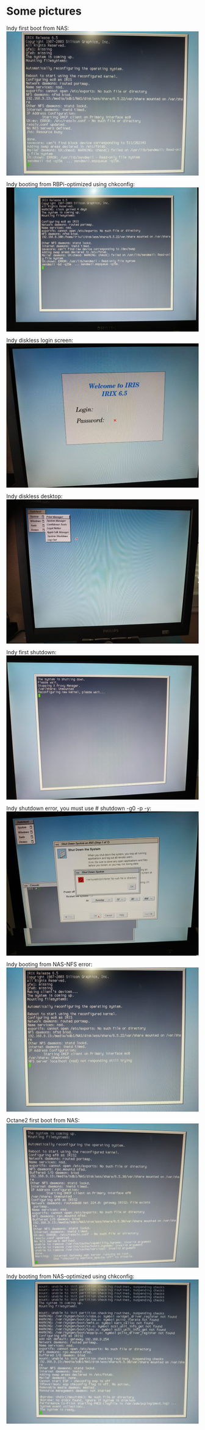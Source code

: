 # Some pictures
Indy first boot from NAS:
<img alt="Indy first boot from NAS.jpg" src="Indy first boot from NAS.jpg" align="middle">

Indy booting from RBPi-optimized using chkconfig:
<img alt="Indy booting from RBPi-chkconfig.jpg" src="Indy booting from RBPi-chkconfig.jpg" align="middle">

Indy diskless login screen:
<img alt="Indy diskless login screen.jpg" src="Indy diskless login screen.jpg" align="middle">

Indy diskless desktop:
<img alt="Indy diskless desktop.jpg" src="Indy diskless desktop.jpg" align="middle">

Indy first shutdown:
<img alt="Indy first shutdown.jpg" src="Indy first shutdown.jpg" align="middle">

Indy shutdown error, you must use # shutdown -g0 -p -y:
<img alt="Indy shutdown error.jpg" src="Indy shutdown error.jpg" align="middle">

Indy booting from NAS-NFS error:
<img alt="Indy booting from NAS-NFS error.jpg" src="Indy booting from NAS-NFS error.jpg" align="middle">

Octane2 first boot from NAS:
<img alt="Octane2 first boot from NAS.jpg" src="Octane2 first boot from NAS.jpg" align="middle">

Indy booting from NAS-optimized using chkconfig:
<img alt="Octane2 booting from NAS-chkconfig.jpg" src="Octane2 booting from NAS-chkconfig.jpg" align="middle">
